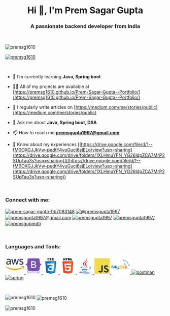 <h1 align="center">Hi 👋, I'm Prem Sagar Gupta</h1>
<h3 align="center">A passionate backend developer from India</h3>
<br>
<p align="left"> <img src="https://komarev.com/ghpvc/?username=premsg1610&label=Profile%20views&color=0e75b6&style=flat" alt="premsg1610" /> </p>

<p align="left"> <a href="https://github.com/ryo-ma/github-profile-trophy"><img src="https://github-profile-trophy.vercel.app/?username=premsg1610" alt="premsg1610" /></a> </p>
<br>

- 🌱 I’m currently learning **Java, Spring boot**

- 👨‍💻 All of my projects are available at [https://premsg1610.github.io/Prem-Sagar-Gupta--Portfolio/](https://premsg1610.github.io/Prem-Sagar-Gupta--Portfolio/)

- 📝 I regularly write articles on [https://medium.com/me/stories/public](https://medium.com/me/stories/public)

- 💬 Ask me about **Java, Spring boot, DSA**

- 📫 How to reach me **premsgupta1997@gmail.com**

- 📄 Know about my experiences [[https://drive.google.com/file/d/1--fM0OXGJJkVw-pedtY4vuGucj6sjELo/view?usp=sharing](https://drive.google.com/drive/folders/1XLHmuYFN_YG26ldpZCA7MrP2SUpTau3s?usp=sharing)]([https://drive.google.com/file/d/1--fM0OXGJJkVw-pedtY4vuGucj6sjELo/view?usp=sharing](https://drive.google.com/drive/folders/1XLHmuYFN_YG26ldpZCA7MrP2SUpTau3s?usp=sharing))
<br>
<h3 align="left">Connect with me:</h3>
<p align="left">
<a href="https://linkedin.com/in/prem-sagar-gupta-0b7083148" target="blank"><img align="center" src="https://raw.githubusercontent.com/rahuldkjain/github-profile-readme-generator/master/src/images/icons/Social/linked-in-alt.svg" alt="prem-sagar-gupta-0b7083148" height="30" width="40" /></a>
<a href="https://medium.com/@premsgupta1997" target="blank"><img align="center" src="https://raw.githubusercontent.com/rahuldkjain/github-profile-readme-generator/master/src/images/icons/Social/medium.svg" alt="@premsgupta1997" height="40" width="50" /></a>
<a href="https://www.youtube.com/c/premsgupta1997@gmail.com" target="blank"><img align="center" src="https://raw.githubusercontent.com/rahuldkjain/github-profile-readme-generator/master/src/images/icons/Social/youtube.svg" alt="premsgupta1997@gmail.com" height="40" width="50" /></a>
<a href="https://www.hackerrank.com/premsgupta1997" target="blank"><img align="center" src="https://raw.githubusercontent.com/rahuldkjain/github-profile-readme-generator/master/src/images/icons/Social/hackerrank.svg" alt="premsgupta1997" height="40" width="50" /></a>
<a href="https://www.leetcode.com/premsgupta1997/" target="blank"><img align="center" src="https://raw.githubusercontent.com/rahuldkjain/github-profile-readme-generator/master/src/images/icons/Social/leet-code.svg" alt="premsgupta1997/" height="40" width="50" /></a>
<a href="https://auth.geeksforgeeks.org/user/premsgupmdti" target="blank"><img align="center" src="https://raw.githubusercontent.com/rahuldkjain/github-profile-readme-generator/master/src/images/icons/Social/geeks-for-geeks.svg" alt="premsgupmdti" height="40" width="50" /></a>
</p>
<br>
<h3 align="left">Languages and Tools:</h3>
<p align="left"> <a href="https://aws.amazon.com" target="_blank" rel="noreferrer"> <img src="https://raw.githubusercontent.com/devicons/devicon/master/icons/amazonwebservices/amazonwebservices-original-wordmark.svg" alt="aws" width="60" height="60"/> </a> <a href="https://getbootstrap.com" target="_blank" rel="noreferrer"> <img src="https://raw.githubusercontent.com/devicons/devicon/master/icons/bootstrap/bootstrap-plain-wordmark.svg" alt="bootstrap" width="50" height="50"/> </a> <a href="https://www.w3schools.com/css/" target="_blank" rel="noreferrer"> <img src="https://raw.githubusercontent.com/devicons/devicon/master/icons/css3/css3-original-wordmark.svg" alt="css3" width="50" height="50"/> </a> <a href="https://www.w3.org/html/" target="_blank" rel="noreferrer"> <img src="https://raw.githubusercontent.com/devicons/devicon/master/icons/html5/html5-original-wordmark.svg" alt="html5" width="50" height="50"/> </a> <a href="https://www.java.com" target="_blank" rel="noreferrer"> <img src="https://raw.githubusercontent.com/devicons/devicon/master/icons/java/java-original.svg" alt="java" width="50" height="50"/> </a> <a href="https://developer.mozilla.org/en-US/docs/Web/JavaScript" target="_blank" rel="noreferrer"> <img src="https://raw.githubusercontent.com/devicons/devicon/master/icons/javascript/javascript-original.svg" alt="javascript" width="50" height="50"/> </a> <a href="https://www.mysql.com/" target="_blank" rel="noreferrer"> <img src="https://raw.githubusercontent.com/devicons/devicon/master/icons/mysql/mysql-original-wordmark.svg" alt="mysql" width="60" height="60"/> </a> <a href="https://postman.com" target="_blank" rel="noreferrer"> <img src="https://www.vectorlogo.zone/logos/getpostman/getpostman-icon.svg" alt="postman" width="50" height="50"/> </a> <a href="https://spring.io/" target="_blank" rel="noreferrer"> <img src="https://www.vectorlogo.zone/logos/springio/springio-icon.svg" alt="spring" width="50" height="50"/> </a> </p>
<br>
<p><img align="left" src="https://github-readme-stats.vercel.app/api/top-langs?username=premsg1610&show_icons=true&locale=en&layout=compact" alt="premsg1610" /></p>

<p>&nbsp;<img align="center" src="https://github-readme-stats.vercel.app/api?username=premsg1610&show_icons=true&locale=en" alt="premsg1610" /></p>

<p><img align="center" src="https://github-readme-streak-stats.herokuapp.com/?user=premsg1610&" alt="premsg1610" /></p>
